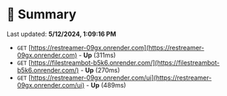 # 📖 Summary
Last updated: **5/12/2024, 1:09:16 PM**

- `GET` [https://restreamer-09gx.onrender.com](https://restreamer-09gx.onrender.com) - **Up** (311ms)
- `GET` [https://filestreambot-b5k6.onrender.com/](https://filestreambot-b5k6.onrender.com/) - **Up** (270ms)
- `GET` [https://restreamer-09gx.onrender.com/ui](https://restreamer-09gx.onrender.com/ui) - **Up** (489ms)
